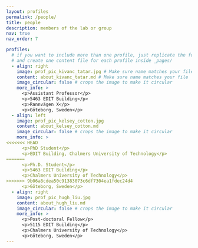 ```yaml
---
layout: profiles
permalink: /people/
title: people
description: members of the lab or group
nav: true
nav_order: 7

profiles:
  # if you want to include more than one profile, just replicate the following block
  # and create one content file for each profile inside _pages/
  - align: right
    image: prof_pic_kivanc_tatar.jpg # Make sure name matches your file
    content: about_kivanc_tatar.md # Make sure name matches your file
    image_circular: false # crops the image to make it circular
    more_info: >
      <p>Assistant Professor</p>
      <p>5463 EDIT Building</p>
      <p>Rannvägen X</p>
      <p>Göteborg, Sweden</p>
  - align: left
    image: prof_pic_kelsey_cotton.jpg
    content: about_kelsey_cotton.md
    image_circular: false # crops the image to make it circular
    more_info: >
<<<<<<< HEAD
      <p>PhD Student</p>
      <p>EDIT Building, Chalmers University of Technology</p>
=======
      <p>Ph.D. Student</p>
      <p>5463 EDIT Building</p>
      <p>Chalmers University of Technology</p>
>>>>>>> 9b06a8cdea50c91383073c6df7304ea1fdec24d4
      <p>Göteborg, Sweden</p>
  - align: right
    image: prof_pic_hugh_liu.jpg
    content: about_hugh_liu.md
    image_circular: false # crops the image to make it circular
    more_info: >
      <p>Post-doctoral Fellow</p>
      <p>5115 EDIT Building</p>
      <p>Chalmers University of Technology</p>
      <p>Göteborg, Sweden</p>
---
```


